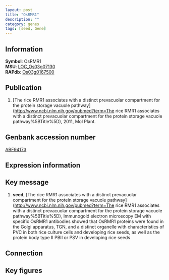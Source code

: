 ```yaml
---
layout: post
title: "OsRMR1"
description: ""
category: genes
tags: [seed, Gene]
---
```


## Information
__Symbol__: OsRMR1  
__MSU__: [LOC_Os03g07130](http://rice.plantbiology.msu.edu/cgi-bin/ORF_infopage.cgi?orf=LOC_Os03g07130)  
__RAPdb__: [Os03g0167500](http://rapdb.dna.affrc.go.jp/viewer/gbrowse_details/irgsp1?name=Os03g0167500)  

## Publication
1. [The rice RMR1 associates with a distinct prevacuolar compartment for the protein storage vacuole pathway](http://www.ncbi.nlm.nih.gov/pubmed?term=The rice RMR1 associates with a distinct prevacuolar compartment for the protein storage vacuole pathway%5BTitle%5D), 2011, Mol Plant.

## Genbank accession number
[ABF94173](http://www.ncbi.nlm.nih.gov/nuccore/ABF94173)  

## Expression information

## Key message
1. __seed__, [The rice RMR1 associates with a distinct prevacuolar compartment for the protein storage vacuole pathway](http://www.ncbi.nlm.nih.gov/pubmed?term=The rice RMR1 associates with a distinct prevacuolar compartment for the protein storage vacuole pathway%5BTitle%5D),  Immunogold electron microscopy EM with specific OsRMR1 antibodies showed that OsRMR1 proteins were found in the Golgi apparatus, TGN, and a distinct organelle with characteristics of PVC in both rice culture cells and developing rice seeds, as well as the protein body type II PBII or PSV in developing rice seeds

## Connection

## Key figures


